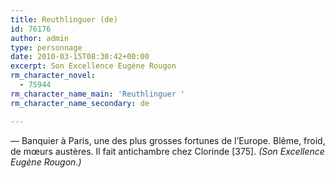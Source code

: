 ```yaml
---
title: Reuthlinguer (de)
id: 76176
author: admin
type: personnage
date: 2010-03-15T08:30:42+00:00
excerpt: Son Excellence Eugène Rougon
rm_character_novel:
  - 75944
rm_character_name_main: 'Reuthlinguer '
rm_character_name_secondary: de

---
```

— Banquier à Paris, une des plus grosses fortunes de l&rsquo;Europe. Blême, froid, de mœurs austères. Il fait antichambre chez Clorinde [375]. _(Son Excellence Eugène Rougon.)_